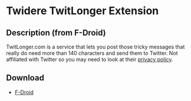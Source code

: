 # Twidere TwitLonger Extension

## Description (from F-Droid)

TwitLonger.com is a service that lets you post those tricky messages that really do need more than 140 characters and send them to Twitter.
Not affiliated with Twitter so you may need to look at their [privacy policy](http://www.twitlonger.com/privacy).

## Download

* [F-Droid](https://f-droid.org/repository/browse/?fdid=org.mariotaku.twidere.extension.twitlonger)
